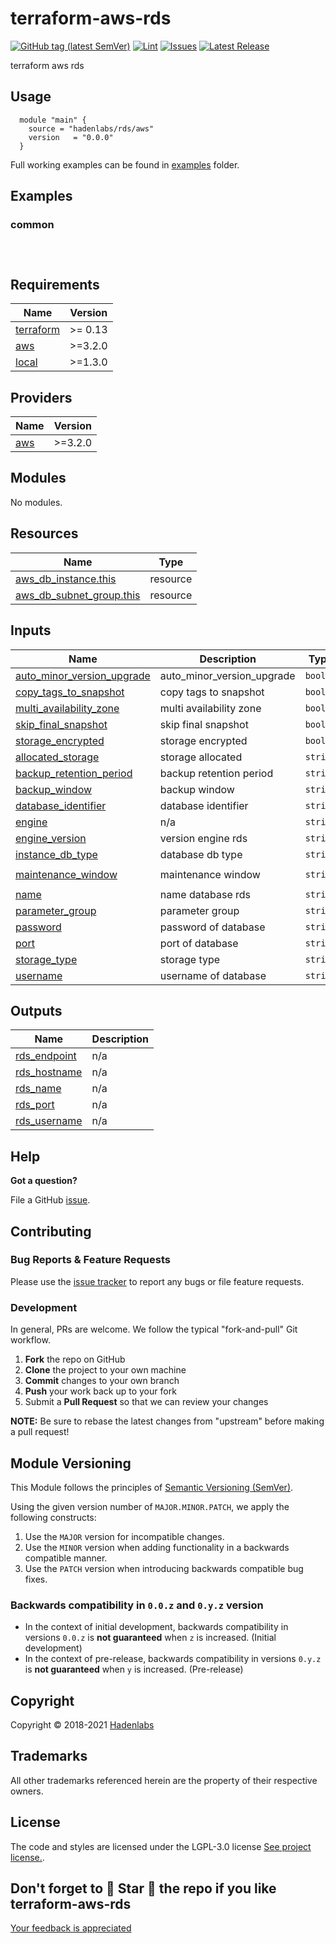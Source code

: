 <!--


  ** DO NOT EDIT THIS FILE
  **
  ** 1) Make all changes to `README.yaml`
  ** 2) Run`make readme` to rebuild this file.
  **
  ** (We maintain HUNDREDS of open source projects. This is how we maintain our sanity.)
  **


  -->

# terraform-aws-rds

[![GitHub tag (latest SemVer)](https://img.shields.io/github/v/tag/hadenlabs/terraform-aws-rds.svg?label=latest&sort=semver)](https://github.com/hadenlabs/terraform-aws-rds/releases) [![Lint](https://github.com/hadenlabs/terraform-aws-rds/actions/workflows/lint.yml/badge.svg?branch=develop)](https://github.com/hadenlabs/terraform-aws-rds/actions) [![Issues](https://img.shields.io/github/issues/hadenlabs/terraform-aws-rds.svg)](https://github.com/hadenlabs/terraform-aws-rds/issues) [![Latest Release](https://img.shields.io/github/release/hadenlabs/terraform-aws-rds.svg)](https://github.com/hadenlabs/terraform-aws-rds/releases)

terraform aws rds

## Usage

```hcl
  module "main" {
    source = "hadenlabs/rds/aws"
    version   = "0.0.0"
  }

```

Full working examples can be found in [examples](./examples) folder.

## Examples

### common

```hcl



```

 <!-- BEGIN_TF_DOCS -->

## Requirements

| Name                                                                     | Version |
| ------------------------------------------------------------------------ | ------- |
| <a name="requirement_terraform"></a> [terraform](#requirement_terraform) | >= 0.13 |
| <a name="requirement_aws"></a> [aws](#requirement_aws)                   | >=3.2.0 |
| <a name="requirement_local"></a> [local](#requirement_local)             | >=1.3.0 |

## Providers

| Name                                             | Version |
| ------------------------------------------------ | ------- |
| <a name="provider_aws"></a> [aws](#provider_aws) | >=3.2.0 |

## Modules

No modules.

## Resources

| Name | Type |
| --- | --- |
| [aws_db_instance.this](https://registry.terraform.io/providers/hashicorp/aws/latest/docs/resources/db_instance) | resource |
| [aws_db_subnet_group.this](https://registry.terraform.io/providers/hashicorp/aws/latest/docs/resources/db_subnet_group) | resource |

## Inputs

| Name | Description | Type | Default | Required |
| --- | --- | --- | --- | :-: |
| <a name="input_auto_minor_version_upgrade"></a> [auto_minor_version_upgrade](#input_auto_minor_version_upgrade) | auto_minor_version_upgrade | `bool` | `true` | no |
| <a name="input_copy_tags_to_snapshot"></a> [copy_tags_to_snapshot](#input_copy_tags_to_snapshot) | copy tags to snapshot | `bool` | `true` | no |
| <a name="input_multi_availability_zone"></a> [multi_availability_zone](#input_multi_availability_zone) | multi availability zone | `bool` | `false` | no |
| <a name="input_skip_final_snapshot"></a> [skip_final_snapshot](#input_skip_final_snapshot) | skip final snapshot | `bool` | `true` | no |
| <a name="input_storage_encrypted"></a> [storage_encrypted](#input_storage_encrypted) | storage encrypted | `bool` | `false` | no |
| <a name="input_allocated_storage"></a> [allocated_storage](#input_allocated_storage) | storage allocated | `string` | `"20"` | no |
| <a name="input_backup_retention_period"></a> [backup_retention_period](#input_backup_retention_period) | backup retention period | `string` | `"7"` | no |
| <a name="input_backup_window"></a> [backup_window](#input_backup_window) | backup window | `string` | `"04:00-04:30"` | no |
| <a name="input_database_identifier"></a> [database_identifier](#input_database_identifier) | database identifier | `string` | `"database"` | no |
| <a name="input_engine"></a> [engine](#input_engine) | n/a | `string` | `"mysql"` | no |
| <a name="input_engine_version"></a> [engine_version](#input_engine_version) | version engine rds | `string` | n/a | yes |
| <a name="input_instance_db_type"></a> [instance_db_type](#input_instance_db_type) | database db type | `string` | `"db.t3.micro"` | no |
| <a name="input_maintenance_window"></a> [maintenance_window](#input_maintenance_window) | maintenance window | `string` | `"sun:04:30-sun:05:30"` | no |
| <a name="input_name"></a> [name](#input_name) | name database rds | `string` | n/a | yes |
| <a name="input_parameter_group"></a> [parameter_group](#input_parameter_group) | parameter group | `string` | `"default.mysql5.7"` | no |
| <a name="input_password"></a> [password](#input_password) | password of database | `string` | n/a | yes |
| <a name="input_port"></a> [port](#input_port) | port of database | `string` | `"3306"` | no |
| <a name="input_storage_type"></a> [storage_type](#input_storage_type) | storage type | `string` | `"gp2"` | no |
| <a name="input_username"></a> [username](#input_username) | username of database | `string` | `""` | no |

## Outputs

| Name                                                                    | Description |
| ----------------------------------------------------------------------- | ----------- |
| <a name="output_rds_endpoint"></a> [rds_endpoint](#output_rds_endpoint) | n/a         |
| <a name="output_rds_hostname"></a> [rds_hostname](#output_rds_hostname) | n/a         |
| <a name="output_rds_name"></a> [rds_name](#output_rds_name)             | n/a         |
| <a name="output_rds_port"></a> [rds_port](#output_rds_port)             | n/a         |
| <a name="output_rds_username"></a> [rds_username](#output_rds_username) | n/a         |

<!-- END_TF_DOCS -->

## Help

**Got a question?**

File a GitHub [issue](https://github.com/hadenlabs/terraform-aws-rds/issues).

## Contributing

### Bug Reports & Feature Requests

Please use the [issue tracker](https://github.com/hadenlabs/terraform-aws-rds/issues) to report any bugs or file feature requests.

### Development

In general, PRs are welcome. We follow the typical "fork-and-pull" Git workflow.

1.  **Fork** the repo on GitHub
2.  **Clone** the project to your own machine
3.  **Commit** changes to your own branch
4.  **Push** your work back up to your fork
5.  Submit a **Pull Request** so that we can review your changes

**NOTE:** Be sure to rebase the latest changes from "upstream" before making a pull request!

## Module Versioning

This Module follows the principles of [Semantic Versioning (SemVer)](https://semver.org/).

Using the given version number of `MAJOR.MINOR.PATCH`, we apply the following constructs:

1. Use the `MAJOR` version for incompatible changes.
1. Use the `MINOR` version when adding functionality in a backwards compatible manner.
1. Use the `PATCH` version when introducing backwards compatible bug fixes.

### Backwards compatibility in `0.0.z` and `0.y.z` version

- In the context of initial development, backwards compatibility in versions `0.0.z` is **not guaranteed** when `z` is increased. (Initial development)
- In the context of pre-release, backwards compatibility in versions `0.y.z` is **not guaranteed** when `y` is increased. (Pre-release)

## Copyright

Copyright © 2018-2021 [Hadenlabs](https://hadenlabs.com)

## Trademarks

All other trademarks referenced herein are the property of their respective owners.

## License

The code and styles are licensed under the LGPL-3.0 license [See project license.](LICENSE).

## Don't forget to 🌟 Star 🌟 the repo if you like terraform-aws-rds

[Your feedback is appreciated](https://github.com/hadenlabs/terraform-aws-rds/issues)
